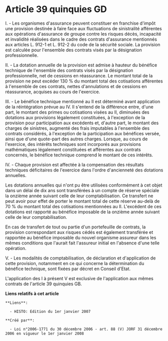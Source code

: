 # Article 39 quinquies GD

I. - Les organismes d'assurance peuvent constituer en franchise d'impôt une provision destinée à faire face aux fluctuations
de sinistralité afférentes aux opérations d'assurance de groupe contre les risques décès, incapacité et invalidité réalisées
dans le cadre des contrats d'assurance mentionnés aux articles L. 912-1 et L. 912-2 du code de la sécurité sociale. La
provision est calculée pour l'ensemble des contrats visés par la désignation professionnelle.

II. - La dotation annuelle de la provision est admise à hauteur du bénéfice technique de l'ensemble des contrats visés par la
désignation professionnelle, net de cessions en réassurance. Le montant total de la provision ne peut excéder 130 % du
montant total des cotisations afférentes à l'ensemble de ces contrats, nettes d'annulations et de cessions en réassurance,
acquises au cours de l'exercice.

III. - Le bénéfice technique mentionné au II est déterminé avant application de la réintégration prévue au IV. Il s'entend de
la différence entre, d'une part, le montant des primes ou cotisations visées au II, diminuées des dotations aux provisions
légalement constituées, à l'exception de la provision pour participation aux excédents et, d'autre part, le montant des
charges de sinistres, augmenté des frais imputables à l'ensemble des contrats considérés, à l'exception de la participation
aux bénéfices versée, ainsi que d'une quote-part des autres charges. Lorsque, au cours de l'exercice, des intérêts techniques
sont incorporés aux provisions mathématiques légalement constituées et afférentes aux contrats concernés, le bénéfice
technique comprend le montant de ces intérêts.

IV. - Chaque provision est affectée à la compensation des résultats techniques déficitaires de l'exercice dans l'ordre
d'ancienneté des dotations annuelles.

Les dotations annuelles qui n'ont pu être utilisées conformément à cet objet dans un délai de dix ans sont transférées à un
compte de réserve spéciale la onzième année suivant celle de leur comptabilisation. Ce transfert ne peut avoir pour effet de
porter le montant total de cette réserve au-delà de 70 % du montant total des cotisations mentionnées au II. L'excédent de
ces dotations est rapporté au bénéfice imposable de la onzième année suivant celle de leur comptabilisation.

En cas de transfert de tout ou partie d'un portefeuille de contrats, la provision correspondant aux risques cédés est
également transférée et rapportée au bénéfice imposable du nouvel organisme assureur dans les mêmes conditions que l'aurait
fait l'assureur initial en l'absence d'une telle opération.

V. - Les modalités de comptabilisation, de déclaration et d'application de cette provision, notamment en ce qui concerne la
détermination du bénéfice technique, sont fixées par décret en Conseil d'Etat.

L'application des I à présent V est exclusive de l'application aux mêmes contrats de l'article 39 quinquies GB.

**Liens relatifs à cet article**

	**Liens**:

	  - HISTO: Edition du 1er janvier 2007

	**Créé par**:

	  - Loi n°2006-1771 du 30 décembre 2006 - art. 88 (V) JORF 31 décembre 2006 en vigueur le 1er janvier 2008

